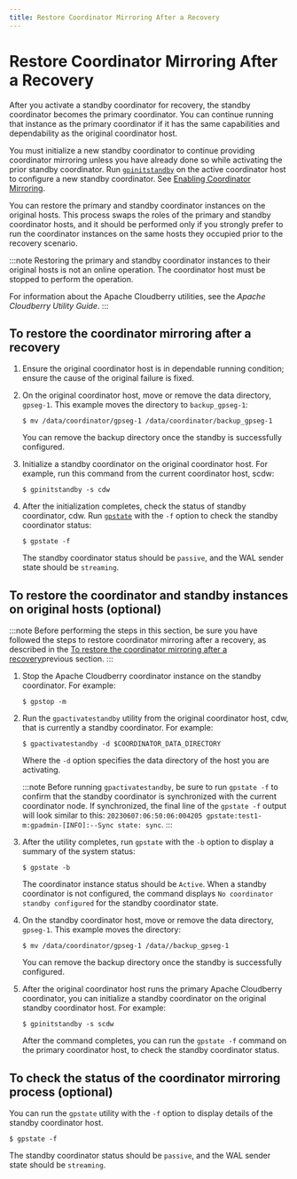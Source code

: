 ```yaml
---
title: Restore Coordinator Mirroring After a Recovery
---
```


# Restore Coordinator Mirroring After a Recovery

After you activate a standby coordinator for recovery, the standby coordinator becomes the primary coordinator. You can continue running that instance as the primary coordinator if it has the same capabilities and dependability as the original coordinator host.

You must initialize a new standby coordinator to continue providing coordinator mirroring unless you have already done so while activating the prior standby coordinator. Run [`gpinitstandby`](../../sys-utilities/gpinitstandby.md) on the active coordinator host to configure a new standby coordinator. See [Enabling Coordinator Mirroring](./enable-coordinator-mirroring.md).

You can restore the primary and standby coordinator instances on the original hosts. This process swaps the roles of the primary and standby coordinator hosts, and it should be performed only if you strongly prefer to run the coordinator instances on the same hosts they occupied prior to the recovery scenario.

:::note
Restoring the primary and standby coordinator instances to their original hosts is not an online operation. The coordinator host must be stopped to perform the operation.

For information about the Apache Cloudberry utilities, see the *Apache Cloudberry Utility Guide*.
:::

## To restore the coordinator mirroring after a recovery

1. Ensure the original coordinator host is in dependable running condition; ensure the cause of the original failure is fixed.
2. On the original coordinator host, move or remove the data directory, `gpseg-1`. This example moves the directory to `backup_gpseg-1`:

    ```shell
    $ mv /data/coordinator/gpseg-1 /data/coordinator/backup_gpseg-1
    ```

    You can remove the backup directory once the standby is successfully configured.

3. Initialize a standby coordinator on the original coordinator host. For example, run this command from the current coordinator host, scdw:

    ```shell
    $ gpinitstandby -s cdw
    ```

4. After the initialization completes, check the status of standby coordinator, cdw. Run [`gpstate`](../../sys-utilities/gpstate.md) with the `-f` option to check the standby coordinator status:

    ```shell
    $ gpstate -f
    ```

    The standby coordinator status should be `passive`, and the WAL sender state should be `streaming`.


## To restore the coordinator and standby instances on original hosts (optional)

:::note
Before performing the steps in this section, be sure you have followed the steps to restore coordinator mirroring after a recovery, as described in the [To restore the coordinator mirroring after a recovery](#to-restore-the-coordinator-mirroring-after-a-recovery)previous section.
:::

1. Stop the Apache Cloudberry coordinator instance on the standby coordinator. For example:

    ```shell
    $ gpstop -m
    ```

2. Run the `gpactivatestandby` utility from the original coordinator host, cdw, that is currently a standby coordinator. For example:

    ```shell
    $ gpactivatestandby -d $COORDINATOR_DATA_DIRECTORY
    ```

    Where the `-d` option specifies the data directory of the host you are activating.

    :::note
    Before running `gpactivatestandby`, be sure to run `gpstate -f` to confirm that the standby coordinator is synchronized with the current coordinator node. If synchronized, the final line of the `gpstate -f` output will look similar to this: `20230607:06:50:06:004205 gpstate:test1-m:gpadmin-[INFO]:--Sync state: sync`.
    :::

3. After the utility completes, run `gpstate` with the `-b` option to display a summary of the system status:

    ```shell
    $ gpstate -b
    ```

    The coordinator instance status should be `Active`. When a standby coordinator is not configured, the command displays `No coordinator standby configured` for the standby coordinator state.

4. On the standby coordinator host, move or remove the data directory, `gpseg-1`. This example moves the directory:

    ```shell
    $ mv /data/coordinator/gpseg-1 /data//backup_gpseg-1
    ```

    You can remove the backup directory once the standby is successfully configured.

5. After the original coordinator host runs the primary Apache Cloudberry coordinator, you can initialize a standby coordinator on the original standby coordinator host. For example:

    ```shell
    $ gpinitstandby -s scdw
    ```

    After the command completes, you can run the `gpstate -f` command on the primary coordinator host, to check the standby coordinator status.


## To check the status of the coordinator mirroring process (optional)

You can run the `gpstate` utility with the `-f` option to display details of the standby coordinator host.

```shell
$ gpstate -f
```

The standby coordinator status should be `passive`, and the WAL sender state should be `streaming`.
